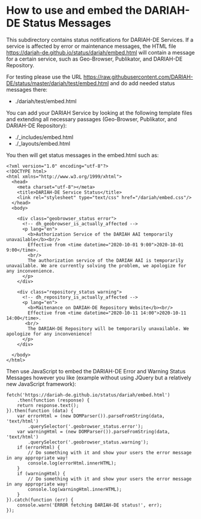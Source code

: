 # How to use and embed the DARIAH-DE Status Messages

This subdirectory contains status notifications for DARIAH-DE Services. If a service is affected by error or maintenance messages, the HTML file <https://dariah-de.github.io/status/dariah/embed.html> will contain a message for a certain service, such as Geo-Browser, Publikator, and DARIAH-DE Repository.

For testing please use the URL <https://raw.githubusercontent.com/DARIAH-DE/status/master/dariah/test/embed.html> and do add needed status messages there:

  * ./dariah/test/embed.html

You can add your DARIAH Service by looking at the following template files and extending all necessary passages  (Geo-Browser, Publikator, and DARIAH-DE Repository):

  * ./_includes/embed.html
  * ./_layouts/embed.html

You then will get status messages in the embed.html such as:

```
<?xml version="1.0" encoding="utf-8"?>
<!DOCTYPE html>
<html xmlns="http://www.w3.org/1999/xhtml">
  <head>
    <meta charset="utf-8"></meta>
    <title>DARIAH-DE Service Status</title>
    <link rel="stylesheet" type="text/css" href="/dariah/embed.css"/>
  </head>
  <body>

    <div class="geobrowser_status error">
      <!-- dh_geobrowser_is_actually_affected -->
      <p lang="en">
        <b>Authorization Service of the DARIAH AAI temporarily unavailable</b><br/>
        Effective from <time datetime="2020-10-01 9:00">2020-10-01 9:00</time>.
        <br/>
        The authorization service of the DARIAH AAI is temporarily unavailable. We are currently solving the problem, we apologize for any inconvenience.
      </p>
    </div>

    <div class="repository_status warning">
      <!-- dh_repository_is_actually_affected -->
      <p lang="en">
        <b>Maitenance on DARIAH-DE Repository Website</b><br/>
        Effective from <time datetime="2020-10-11 14:00">2020-10-11 14:00</time>.
       <br/>
        The DARIAH-DE Repository will be temporarily unavailable. We apologize for any inconvenience!
      </p>
    </div>

  </body>
</html>
```

Then use JavaScript to embed the DARIAH-DE Error and Warning Status Messages however you like (example without using JQuery but a relatively new JavaScript framework):

```
fetch('https://dariah-de.github.io/status/dariah/embed.html')
    .then(function (response) {
    return response.text();
}).then(function (data) {
    var errorHtml = (new DOMParser()).parseFromString(data, 'text/html')
        .querySelector('.geobrowser_status.error');
    var warningHtml = (new DOMParser()).parseFromString(data, 'text/html')
        .querySelector('.geobrowser_status.warning');
    if (errorHtml) {
        // Do something with it and show your users the error message in any appropriate way!
        console.log(errorHtml.innerHTML);
    }
    if (warningHtml) {
        // Do something with it and show your users the error message in any appropriate way!
        console.log(warningHtml.innerHTML);
    }
}).catch(function (err) {
    console.warn('ERROR fetching DARIAH-DE status!', err);
});
```
